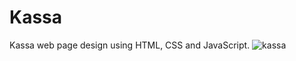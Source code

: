 # Kassa
Kassa web page design using HTML, CSS and JavaScript.
![kassa](https://user-images.githubusercontent.com/94748829/217276482-d4f72514-6e48-47df-a0dc-800453084ff0.PNG)
